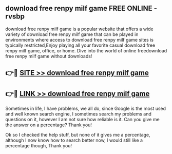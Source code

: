 ## download free renpy milf game FREE ONLINE - rvsbp

download free renpy milf game is a popular website that offers a wide variety of download free renpy milf game that can be played in environments where access to download free renpy milf game sites is typically restricted,Enjoy playing all your favorite casual download free renpy milf game, office, or home. Dive into the world of online freedownload free renpy milf game without downloads!

## 👉🔴 [SITE >> download free renpy milf game](http://news.freeplayer.one?title=download_free_renpy_milf_game&ref=FRRE)

## 👉🔴 [LINK >> download free renpy milf game](http://news.freeplayer.one?title=download_free_renpy_milf_game&ref=FREE)

Sometimes in life, I have problems, we all do, since Google is the most used and well known search engine, I sometimes search my problems and questions on it, however I am not sure how reliable is it. Can you give me the answer on a percentage? Thank you!

Ok so I checked the help stuff, but none of it gives me a percentage, although I now know how to search better now, I would still like a percentage though, Thank you!